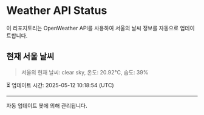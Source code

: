 
# Weather API Status

이 리포지토리는 OpenWeather API를 사용하여 서울의 날씨 정보를 자동으로 업데이트합니다.

## 현재 서울 날씨
> 서울의 현재 날씨: clear sky, 온도: 20.92°C, 습도: 39%

⏳ 업데이트 시간: 2025-05-12 10:18:54 (UTC)

---
자동 업데이트 봇에 의해 관리됩니다.

